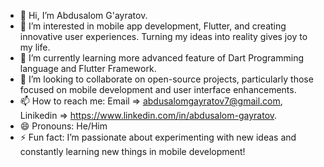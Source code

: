 - 👋 Hi, I’m Abdusalom G'ayratov.
- 👀 I’m interested in mobile app development, Flutter, and creating innovative user experiences. Turning my ideas into reality gives joy to my life.
- 🌱 I’m currently learning more advanced feature of Dart Programming language and Flutter Framework.
- 💞️ I’m looking to collaborate on open-source projects, particularly those focused on mobile development and user interface enhancements.
- 📫 How to reach me: Email => abdusalomgayratov7@gmail.com, Linikedin => https://www.linkedin.com/in/abdusalom-gayratov.
- 😄 Pronouns: He/Him
- ⚡ Fun fact: I’m passionate about experimenting with new ideas and constantly learning new things in mobile development!

<!---
Abdusalom-mobile-developer/Abdusalom-mobile-developer is a ✨ special ✨ repository because its `README.md` (this file) appears on your GitHub profile.
You can click the Preview link to take a look at your changes.
--->
